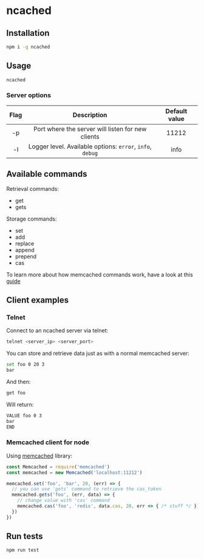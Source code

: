 # ncached

## Installation
```bash
npm i -g ncached
```

## Usage
```bash
ncached
```

### Server options
| Flag | Description | Default value |
| :---: | :---: | :---: |
| -p | Port where the server will listen for new clients | 11212 |
| -l | Logger level. Available options: `error`, `info`, `debug` | info |

## Available commands

Retrieval commands:
* get
* gets

Storage commands:
* set
* add
* replace
* append
* prepend
* cas

To learn more about how memcached commands work, have a look at this [guide](https://www.tutorialspoint.com/memcached/memcached_set_data.htm)

## Client examples

### Telnet

Connect to an ncached server via telnet:

```bash
telnet <server_ip> <server_port>
```

You can store and retrieve data just as with a normal memcached server:
```bash
set foo 0 20 3
bar
```
And then:
```bash
get foo
```

Will return:
```bash
VALUE foo 0 3
bar
END
```

### Memcached client for node

Using [memcached](https://www.npmjs.com/package/memcached) library:

```js
const Memcached = require('memcached')
const memcached = new Memcached('localhost:11212')

memcached.set('foo', 'bar', 20, (err) => { 
  // you can use 'gets' command to retrieve the cas_token
  memcached.gets('foo', (err, data) => {
    // change value with 'cas' command
    memcached.cas('foo', 'redis', data.cas, 20, err => { /* stuff */ })
  })
})
```

## Run tests

```bash
npm run test
```